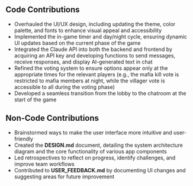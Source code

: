 ## Code Contributions

- Overhauled the UI/UX design, including updating the theme, color palette, and fonts to enhance visual appeal and accessibility
- Implemented the in-game timer and day/night cycle, ensuring dynamic UI updates based on the current phase of the game
- Integrated the Claude API into both the backend and frontend by acquiring an API key and developing functions to send messages, receive responses, and display AI-generated text in chat
- Refined the voting system to ensure options appear only at the appropriate times for the relevant players (e.g., the mafia kill vote is restricted to mafia members at night, while the villager vote is accessible to all during the voting phase)
- Developed a seamless transition from the lobby to the chatroom at the start of the game

## Non-Code Contributions

- Brainstormed ways to make the user interface more intuitive and user-friendly
- Created the **DESIGN.md** document, detailing the system architecture diagram and the core functionality of various app components
- Led retrospectives to reflect on progress, identify challenges, and improve team workflows
- Contributed to **USER_FEEDBACK.md** by documenting UI changes and suggesting areas for future improvement
